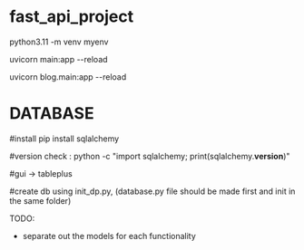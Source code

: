 # fast_api_project

python3.11 -m venv myenv

uvicorn main:app --reload

uvicorn blog.main:app --reload


# DATABASE 

#install 
pip install sqlalchemy

#version check :
python -c "import sqlalchemy; print(sqlalchemy.__version__)"

#gui -> tableplus 


#create db using init_dp.py, (database.py file should be made first and init in the same folder)




TODO:
- separate out the models for each functionality 